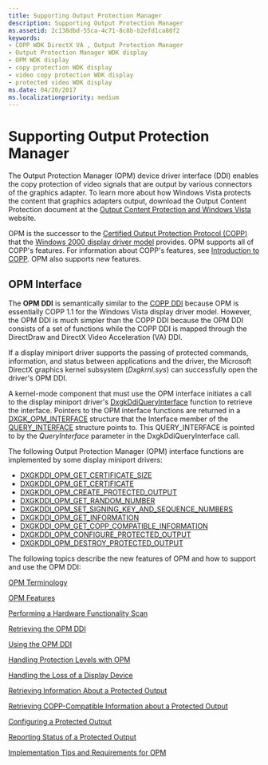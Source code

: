 ```yaml
---
title: Supporting Output Protection Manager
description: Supporting Output Protection Manager
ms.assetid: 2c138dbd-55ca-4c71-8c8b-b2efd1ca80f2
keywords:
- COPP WDK DirectX VA , Output Protection Manager
- Output Protection Manager WDK display
- OPM WDK display
- copy protection WDK display
- video copy protection WDK display
- protected video WDK display
ms.date: 04/20/2017
ms.localizationpriority: medium
---
```


# Supporting Output Protection Manager


The Output Protection Manager (OPM) device driver interface (DDI) enables the copy protection of video signals that are output by various connectors of the graphics adapter. To learn more about how Windows Vista protects the content that graphics adapters output, download the Output Content Protection document at the [Output Content Protection and Windows Vista](https://download.microsoft.com/download/5/D/6/5D6EAF2B-7DDF-476B-93DC-7CF0072878E6/output_protect.doc) website.

OPM is the successor to the [Certified Output Protection Protocol (COPP)](copp-processing.md) that the [Windows 2000 display driver model](windows-2000-display-driver-model-design-guide.md) provides. OPM supports all of COPP's features. For information about COPP's features, see [Introduction to COPP](introduction-to-copp.md). OPM also supports new features.

## OPM Interface

The **OPM DDI** is semantically similar to the [COPP DDI](sample-functions-for-copp.md) because OPM is essentially COPP 1.1 for the Windows Vista display driver model. However, the OPM DDI is much simpler than the COPP DDI because the OPM DDI consists of a set of functions while the COPP DDI is mapped through the DirectDraw and DirectX Video Acceleration (VA) DDI.

If a display miniport driver supports the passing of protected commands, information, and status between applications and the driver, the Microsoft DirectX graphics kernel subsystem (*Dxgkrnl.sys*) can successfully open the driver's OPM DDI.

A kernel-mode component that must use the OPM interface initiates a call to the display miniport driver's [DxgkDdiQueryInterface](https://docs.microsoft.com/windows-hardware/drivers/ddi/dispmprt/nc-dispmprt-dxgkddi_query_interface) function to retrieve the interface. Pointers to the OPM interface functions are returned in a [DXGK_OPM_INTERFACE](https://docs.microsoft.com/windows-hardware/drivers/ddi/dispmprt/ns-dispmprt-_dxgk_opm_interface) structure that the Interface member of the [QUERY_INTERFACE](https://docs.microsoft.com/windows-hardware/drivers/ddi/video/ns-video-_query_interface) structure points to. This QUERY_INTERFACE is pointed to by the *QueryInterface* parameter in the DxgkDdiQueryInterface call.

The following Output Protection Manager (OPM) interface functions are implemented by some display miniport drivers:

* [DXGKDDI_OPM_GET_CERTIFICATE_SIZE](https://docs.microsoft.com/windows-hardware/drivers/ddi/dispmprt/nc-dispmprt-dxgkddi_opm_get_certificate_size)
* [DXGKDDI_OPM_GET_CERTIFICATE](https://docs.microsoft.com/windows-hardware/drivers/ddi/dispmprt/nc-dispmprt-dxgkddi_opm_get_certificate)
* [DXGKDDI_OPM_CREATE_PROTECTED_OUTPUT](https://docs.microsoft.com/windows-hardware/drivers/ddi/dispmprt/nc-dispmprt-dxgkddi_opm_create_protected_output)
* [DXGKDDI_OPM_GET_RANDOM_NUMBER](https://docs.microsoft.com/windows-hardware/drivers/ddi/dispmprt/nc-dispmprt-dxgkddi_opm_get_random_number)
* [DXGKDDI_OPM_SET_SIGNING_KEY_AND_SEQUENCE_NUMBERS](https://docs.microsoft.com/windows-hardware/drivers/ddi/dispmprt/nc-dispmprt-dxgkddi_opm_set_signing_key_and_sequence_numbers)
* [DXGKDDI_OPM_GET_INFORMATION](https://docs.microsoft.com/windows-hardware/drivers/ddi/dispmprt/nc-dispmprt-dxgkddi_opm_get_information)
* [DXGKDDI_OPM_GET_COPP_COMPATIBLE_INFORMATION](https://docs.microsoft.com/windows-hardware/drivers/ddi/dispmprt/nc-dispmprt-dxgkddi_opm_get_copp_compatible_information)
* [DXGKDDI_OPM_CONFIGURE_PROTECTED_OUTPUT](https://docs.microsoft.com/windows-hardware/drivers/ddi/dispmprt/nc-dispmprt-dxgkddi_opm_configure_protected_output)
* [DXGKDDI_OPM_DESTROY_PROTECTED_OUTPUT](https://docs.microsoft.com/windows-hardware/drivers/ddi/dispmprt/nc-dispmprt-dxgkddi_opm_destroy_protected_output)

The following topics describe the new features of OPM and how to support and use the OPM DDI:

[OPM Terminology](opm-terminology.md)

[OPM Features](opm-features.md)

[Performing a Hardware Functionality Scan](performing-a-hardware-functionality-scan.md)

[Retrieving the OPM DDI](retrieving-the-opm-ddi.md)

[Using the OPM DDI](using-the-opm-ddi.md)

[Handling Protection Levels with OPM](handling-protection-levels-with-opm.md)

[Handling the Loss of a Display Device](handling-the-loss-of-a-display-device.md)

[Retrieving Information About a Protected Output](retrieving-information-about-a-protected-output.md)

[Retrieving COPP-Compatible Information about a Protected Output](retrieving-copp-compatible-information-about-a-protected-output.md)

[Configuring a Protected Output](configuring-a-protected-output.md)

[Reporting Status of a Protected Output](reporting-status-of-a-protected-output.md)

[Implementation Tips and Requirements for OPM](implementation-tips-and-requirements-for-opm.md)

 

 





